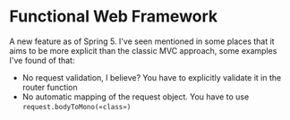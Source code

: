 # Functional Web Framework
A new feature as of Spring 5. I've seen mentioned in some places that it aims to be more explicit than the classic MVC approach, some examples I've found of that:

* No request validation, I believe? You have to explicitly validate it in the router function
* No automatic mapping of the request object. You have to use `request.bodyToMono(«class»)`
